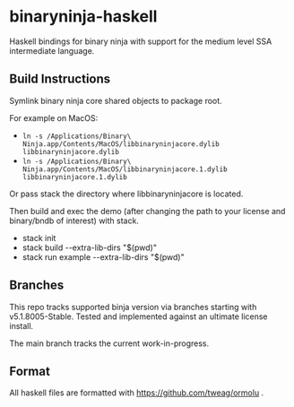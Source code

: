 # binaryninja-haskell
Haskell bindings for binary ninja with support for the medium level SSA intermediate language.

## Build Instructions
Symlink binary ninja core shared objects to package root.

For example on MacOS:

- ```ln -s /Applications/Binary\ Ninja.app/Contents/MacOS/libbinaryninjacore.dylib libbinaryninjacore.dylib```
- ```ln -s /Applications/Binary\ Ninja.app/Contents/MacOS/libbinaryninjacore.1.dylib libbinaryninjacore.1.dylib```

Or pass stack the directory where libbinaryninjacore is located.

Then build and exec the demo (after changing the path to your license and binary/bndb of interest) with stack.
- stack init
- stack build --extra-lib-dirs "$(pwd)"
- stack run example --extra-lib-dirs "$(pwd)"

## Branches
This repo tracks supported binja version via branches starting with v5.1.8005-Stable.
Tested and implemented against an ultimate license install.

The main branch tracks the current work-in-progress.

## Format
All haskell files are formatted with https://github.com/tweag/ormolu .

